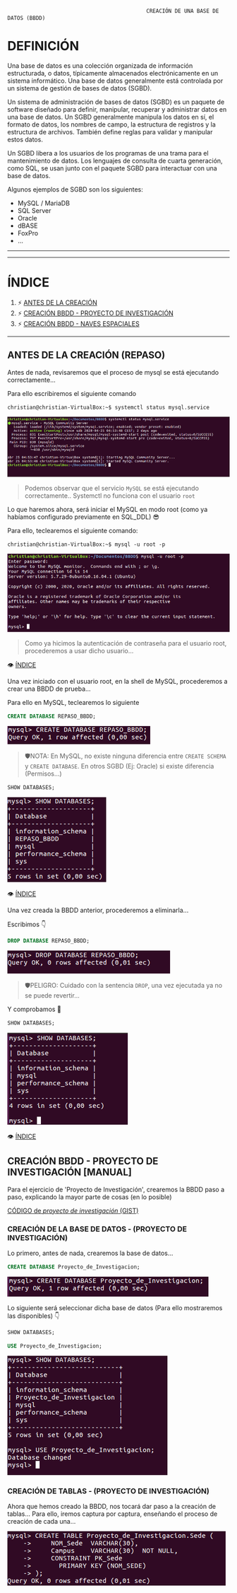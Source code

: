                                                 CREACIÓN DE UNA BASE DE DATOS (BBDD)
                                        
# DEFINICIÓN
Una base de datos es una colección organizada de información estructurada, o datos, típicamente almacenados electrónicamente en un sistema informático. Una base de datos generalmente está controlada por un sistema de gestión de bases de datos (SGBD).

Un sistema de administración de bases de datos (SGBD) es un paquete de software diseñado para definir, manipular, recuperar y administrar datos en una base de datos. Un SGBD generalmente manipula los datos en sí, el formato de datos, los nombres de campo, la estructura de registros y la estructura de archivos. También define reglas para validar y manipular estos datos.

Un SGBD libera a los usuarios de los programas de una trama para el mantenimiento de datos. Los lenguajes de consulta de cuarta generación, como SQL, se usan junto con el paquete SGBD para interactuar con una base de datos.

Algunos ejemplos de SGBD son los siguientes:

  - MySQL / MariaDB
  - SQL Server
  - Oracle
  - dBASE
  - FoxPro
  - ...
  
***
***
# ÍNDICE <a name="sql-bbdd_index"></a>
1. ⚡ [ANTES DE LA CREACIÓN](#sql_before-create)
2. ⚡ [CREACIÓN BBDD - PROYECTO DE INVESTIGACIÓN](#sql_proyecto-investigacion)
3. ⚡ [CREACIÓN BBDD - NAVES ESPACIALES](#sql_naves-espaciales)
***

## ANTES DE LA CREACIÓN (REPASO) <a name="sql_before-create"></a>
Antes de nada, revisaremos que el proceso de mysql se está ejecutando correctamente...

Para ello escribiremos el siguiente comando

```console
christian@christian-VirtualBox:~$ systemctl status mysql.service
```

![SYSTEMCTL_REPASO](./imagenes/repaso_systemctl.png)
  > Podemos observar que el servicio `MySQL` se está ejecutando correctamente..
  > Systemctl no funciona con el usuario `root`

Lo que haremos ahora, será iniciar el MySQL en modo root (como ya habíamos configurado previamente en SQL_DDL) 😎

Para ello, teclearemos el siguiente comando:

```console
christian@christian-VirtualBox:~$ mysql -u root -p
```
![MySQL_ROOT_USER](./imagenes/repaso_mysql_user_root.png)
  > Como ya hicimos la autenticación de contraseña para el usuario root, procederemos a usar dicho usuario...

👁 [ÍNDICE](#sql-bbdd_index)

Una vez iniciado con el usuario root, en la shell de MySQL, procederemos a crear una BBDD de prueba...

Para ello en MySQL, teclearemos lo siguiente

```sql
CREATE DATABASE REPASO_BBDD;
```
![CREATE_BBDD_REPASO](./imagenes/repaso_create_bbdd.png)
  > 🛡NOTA: En MySQL, no existe ninguna diferencia entre `CREATE SCHEMA` y `CREATE DATABASE`.
  > En otros SGBD (Ej: Oracle) si existe diferencia (Permisos...)

```sql
SHOW DATABASES;
```
![SHOW_DATABASE_REPASO](./imagenes/repaso_show-bbdd.png)

👁 [ÍNDICE](#sql-bbdd_index)

Una vez creada la BBDD anterior, procederemos a eliminarla...

Escribimos 👇

```sql
DROP DATABASE REPASO_BBDD;
```
![DROP_DATABASE_REPASO](./imagenes/repaso_drop_database.png)
  > 🛡PELIGRO: Cuidado con la sentencia `DROP`, una vez ejecutada ya no se puede revertir...
  
Y comprobamos 🤞

```sql
SHOW DATABASES;
```
![SHOW_DATABASE_REPASO2](./imagenes/repaso_show-bbdd_2.png)

👁 [ÍNDICE](#sql-bbdd_index)

## CREACIÓN BBDD - PROYECTO DE INVESTIGACIÓN [MANUAL] <a name="sql_proyecto-investigacion"></a>

Para el ejercicio de 'Proyecto de Investigación', crearemos la BBDD paso a paso, explicando la mayor parte de cosas (en lo posible)

[CÓDIGO de *proyecto de investigación* (GIST)](https://gist.github.com/christiancf9/cdb0675917f45ac279680d89928ffe5f)

### CREACIÓN DE LA BASE DE DATOS - (PROYECTO DE INVESTIGACIÓN)

Lo primero, antes de nada, crearemos la base de datos...

```sql
CREATE DATABASE Proyecto_de_Investigacion;
```
![CREATE DATABASE - PROYECTO DE INVESTIGACION](./imagenes/create_database_proyecto-de-investigacion.png)

Lo siguiente será seleccionar dicha base de datos (Para ello mostraremos las disponibles) 👇

```sql
SHOW DATABASES;
```

```sql
USE Proyecto_de_Investigacion;
```

![MOSTRAR Y SELECCIONAR LA BBDD](./imagenes/show_and_use-databases.png)

### CREACIÓN DE TABLAS - (PROYECTO DE INVESTIGACIÓN)

Ahora que hemos creado la BBDD, nos tocará dar paso a la creación de tablas... Para ello, iremos captura por captura, enseñando el proceso de creación de cada una...

![CREACIÓN DE TABLA_SEDE](./imagenes/create_table-sede.png)
